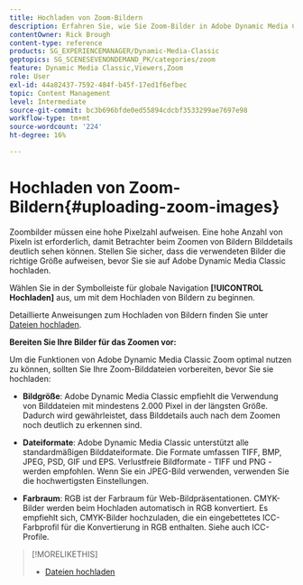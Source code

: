 ```yaml
---
title: Hochladen von Zoom-Bildern
description: Erfahren Sie, wie Sie Zoom-Bilder in Adobe Dynamic Media Classic hochladen.
contentOwner: Rick Brough
content-type: reference
products: SG_EXPERIENCEMANAGER/Dynamic-Media-Classic
geptopics: SG_SCENESEVENONDEMAND_PK/categories/zoom
feature: Dynamic Media Classic,Viewers,Zoom
role: User
exl-id: 44a82437-7592-484f-b45f-17ed1f6efbec
topic: Content Management
level: Intermediate
source-git-commit: bc3b696bfde0ed55894cdcbf3533299ae7697e98
workflow-type: tm+mt
source-wordcount: '224'
ht-degree: 16%

---
```


# Hochladen von Zoom-Bildern{#uploading-zoom-images}

Zoombilder müssen eine hohe Pixelzahl aufweisen. Eine hohe Anzahl von Pixeln ist erforderlich, damit Betrachter beim Zoomen von Bildern Bilddetails deutlich sehen können. Stellen Sie sicher, dass die verwendeten Bilder die richtige Größe aufweisen, bevor Sie sie auf Adobe Dynamic Media Classic hochladen.

Wählen Sie in der Symbolleiste für globale Navigation **[!UICONTROL Hochladen]** aus, um mit dem Hochladen von Bildern zu beginnen.

Detaillierte Anweisungen zum Hochladen von Bildern finden Sie unter [Dateien hochladen](uploading-files.md#uploading_files).

**Bereiten Sie Ihre Bilder für das Zoomen vor:**

Um die Funktionen von Adobe Dynamic Media Classic Zoom optimal nutzen zu können, sollten Sie Ihre Zoom-Bilddateien vorbereiten, bevor Sie sie hochladen:

* **Bildgröße**: Adobe Dynamic Media Classic empfiehlt die Verwendung von Bilddateien mit mindestens 2.000 Pixel in der längsten Größe. Dadurch wird gewährleistet, dass Bilddetails auch nach dem Zoomen noch deutlich zu erkennen sind.

* **Dateiformate**: Adobe Dynamic Media Classic unterstützt alle standardmäßigen Bilddateiformate. Die Formate umfassen TIFF, BMP, JPEG, PSD, GIF und EPS. Verlustfreie Bildformate - TIFF und PNG - werden empfohlen. Wenn Sie ein JPEG-Bild verwenden, verwenden Sie die hochwertigsten Einstellungen.

* **Farbraum**: RGB ist der Farbraum für Web-Bildpräsentationen. CMYK-Bilder werden beim Hochladen automatisch in RGB konvertiert. Es empfiehlt sich, CMYK-Bilder hochzuladen, die ein eingebettetes ICC-Farbprofil für die Konvertierung in RGB enthalten. Siehe auch ICC-Profile.

>[!MORELIKETHIS]
>
>* [Dateien hochladen](uploading-files.md#uploading_files)
